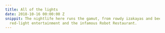 ```yaml
---
title: All of the lights
date: 2018-10-16 00:00:00 Z
snippit: The nightlife here runs the gamut, from rowdy izakayas and beer bars, to
  red-light entertainment and the infamous Robot Restaurant.
---
```


